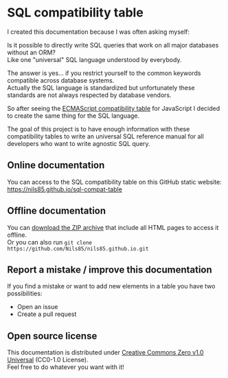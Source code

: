 # SQL compatibility table

I created this documentation because I was often asking myself:

Is it possible to directly write SQL queries that work on all major databases without an ORM?  
Like one "universal" SQL language understood by everybody.

The answer is yes... if you restrict yourself to the common keywords compatible across database systems.  
Actually the SQL language is standardized but unfortunately these standards are not always respected by database vendors.

So after seeing the [ECMAScript compatibility table](https://kangax.github.io/compat-table) for JavaScript I decided to create the same thing for the SQL language.

The goal of this project is to have enough information with these compatibility tables to write an universal SQL reference manual for all developers who want to write agnostic SQL query.

## Online documentation

You can access to the SQL compatibility table on this GitHub static website:  
https://nils85.github.io/sql-compat-table

## Offline documentation

You can [download the ZIP archive](https://github.com/Nils85/nils85.github.io/archive/main.zip) that include all HTML pages to access it offline.  
Or you can also run `git clone https://github.com/Nils85/nils85.github.io.git`

## Report a mistake / improve this documentation

If you find a mistake or want to add new elements in a table you have two possibilities:

- Open an issue
- Create a pull request

## Open source license

This documentation is distributed under [Creative Commons Zero v1.0 Universal](LICENSE.txt) (CC0-1.0 License).  
Feel free to do whatever you want with it!